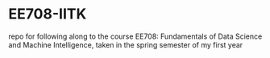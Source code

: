# EE708-IITK
repo for following along to the course EE708: Fundamentals of Data Science and Machine Intelligence, taken in the spring semester of my first year
